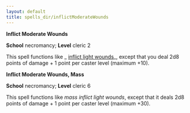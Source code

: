 ```yaml
---
layout: default
title: spells_dir/inflictModerateWounds
---
```

 **Inflict Moderate Wounds**

**School** necromancy; **Level** cleric 2

This spell functions like _ [inflict light wounds](../inflictLightWounds#_inflict-light-wounds)_, except that you deal 2d8 points of damage + 1 point per caster level (maximum +10).

**Inflict Moderate Wounds, Mass**

**School** necromancy; **Level** cleric 6

This spell functions like _mass inflict light wounds_, except that it deals 2d8 points of damage + 1 point per caster level (maximum +30).

